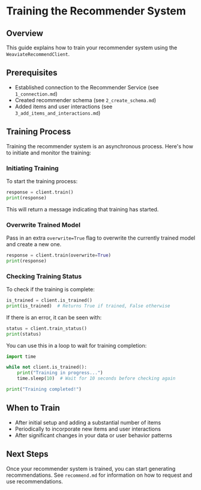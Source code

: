 # Training the Recommender System

## Overview
This guide explains how to train your recommender system using the `WeaviateRecommendClient`.

## Prerequisites
- Established connection to the Recommender Service (see `1_connection.md`)
- Created recommender schema (see `2_create_schema.md`)
- Added items and user interactions (see `3_add_items_and_interactions.md`)

## Training Process

Training the recommender system is an asynchronous process. Here's how to initiate and monitor the training:

### Initiating Training

To start the training process:

```python
response = client.train()
print(response)
```

This will return a message indicating that training has started.

### Overwrite Trained Model

Pass in an extra `overwrite=True` flag to overwrite the currently trained model and create a new one.

```python
response = client.train(overwrite=True)
print(response)
```

### Checking Training Status

To check if the training is complete:

```python
is_trained = client.is_trained()
print(is_trained)  # Returns True if trained, False otherwise
```

If there is an error, it can be seen with:

```python
status = client.train_status()
print(status)
```

You can use this in a loop to wait for training completion:

```python
import time

while not client.is_trained():
    print("Training in progress...")
    time.sleep(10)  # Wait for 10 seconds before checking again

print("Training completed!")
```

## When to Train

- After initial setup and adding a substantial number of items
- Periodically to incorporate new items and user interactions
- After significant changes in your data or user behavior patterns

## Next Steps

Once your recommender system is trained, you can start generating recommendations. See `recommend.md` for information on how to request and use recommendations.
